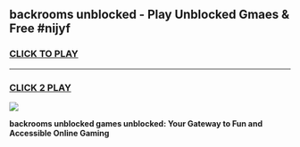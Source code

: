 
## backrooms unblocked - Play Unblocked Gmaes & Free #nijyf
<h3>
<a href="https://news.freeplayer.one?title=backrooms_unblocked&ref=24F">CLICK TO PLAY</a></h3>
<hr>

<h3>
<a href="https://news.freeplayer.one?title=backrooms_unblocked&ref=24F">CLICK 2 PLAY</a>
  
</h3>

<a href="https://news.freeplayer.one?title=backrooms_unblocked&ref=24F/"><img src="https://clearcache.store/games.png"></a>


**backrooms unblocked games unblocked: Your Gateway to Fun and Accessible Online Gaming**
